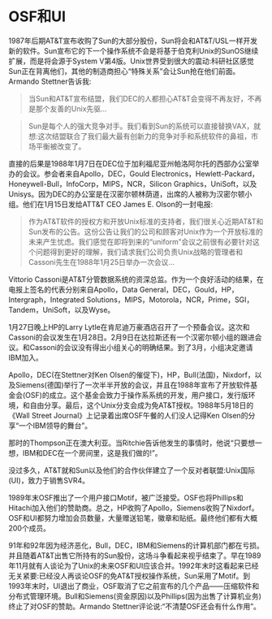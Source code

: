 # OSF和UI

1987年后期AT&T宣布收购了Sun的大部分股份，Sun将会和AT&T/USL一样开发新的软件。Sun宣布它的下一个操作系统不会是将基于伯克利Unix的SunOS继续扩展，而是将会源于System V第4版。Unix世界受到很大的震动:科研社区感觉Sun正在背离他们，其他的制造商担心“特殊关系”会让Sun抢在他们前面。Armando Stettner告诉我:

> 当Sun和AT&T宣布结盟，我们DEC的人都担心AT&T会变得不再友好，不再是那个友善的Unix先驱...

> Sun是每个人的强大竞争对手。我们看到Sun的系统可以直接替换VAX，就想:这次结盟联合了我们最大最有创新力的竞争对手和系统软件的鼻祖，市场平衡被改变了。

直接的后果是1988年1月7日在DEC位于加利福尼亚州帕洛阿尔托的西部办公室举办的会议。参会者来自Apollo，DEC，Gould Electronics，Hewlett-Packard，Honeywell-Bull，InfoCorp，MIPS，NCR，Silicon Graphics，UniSoft，以及Unisys。因为DEC的办公室是在汉密尔顿林荫道，出席的人被称为汉密尔顿小组。他们在1月15日发给ATT&T CEO James E. Olson的一封电报:

> 作为AT&T软件的授权方和开放Unix标准的支持者，我们很关心近期AT&T和Sun发布的公告。这份公告让我们的公司和顾客对Unix作为一个开放标准的未来产生忧虑。我们感觉在即将到来的“uniform”会议之前很有必要针对这个问题得到更好的理解，我们请求我们公司负责Unix战略的管理者和Cassoni先生在1988年1月25日举办一次会议...

Vittorio Cassoni是AT&T分管数据系统的资深总监。作为一个良好活动的结果，在电报上签名的代表分别来自Apollo，Data General，DEC，Gould，HP，Intergraph，Integrated Solutions，MIPS，Motorola，NCR，Prime，SGI，Tandem，UniSoft，以及Wyse。

1月27日晚上HP的Larry Lytle在肯尼迪万豪酒店召开了一个预备会议。这次和Cassoni的会议发生在1月28日。2月9日在达拉斯还有一个汉密尔顿小组的跟进会议。和Cassoni的会议没有得出小组关心的明确结果。到了3月，小组决定邀请IBM加入。

Apollo，DEC(在Stettner对Ken Olsen的催促下)，HP，Bull(法国)，Nixdorf，以及Siemens(德国)举行了一次半半开放的会议，并且在1988年宣布了开放软件基金会(OSF)的成立。这个基金会致力于操作系系统的开发，用户接口，发行版环境，和自由分享。最后，这个Unix分支会成为免AT&T授权。1988年5月18日的《Wall Street Journal》上记录着出席OSF午餐的人们没人记得Ken Olsen的分享“一个IBM领导的舞台”。

那时的Thompson正在澳大利亚。当Ritchie告诉他发生的事情时，他说“只要想一想，IBM和DEC在一个房间里，这是我们做的!”。

没过多久，AT&T就和Sun以及他们的合作伙伴建立了一个反对者联盟:Unix国际(UI)，致力于销售SVR4。

1989年末OSF推出了一个用户接口Motif，被广泛接受。OSF也将Phillips和Hitachi加入他们的赞助商。总之，HP收购了Apollo，Siemens收购了Nixdorf。OSF和UI都努力增加会员数量，大量赠送铅笔，徽章和贴纸。最终他们都有大概200个成员。

91年和92年因为经济恶化，Bull，DEC，IBM和Siemens的计算机部门都在亏损。并且随着AT&T出售它所持有的Sun股份，这场斗争看起来视乎结束了。早在1989年11月就有人谈论为了Unix的未来OSF和UI应该合并。1992年末时这看起来已经无关紧要:已经没人再谈论OSF的免AT&T授权操作系统，Sun采用了Motif。到1993年末时，UI退出了商业，OSF取消了它之前宣布的几个产品——压缩软件和分布式管理环境。Bull和Siemens(资金原因)以及Phillips(因为出售了计算机业务)终止了对OSF的赞助。Armando Stettner评论说:“不清楚OSF还会有什么作用”。
